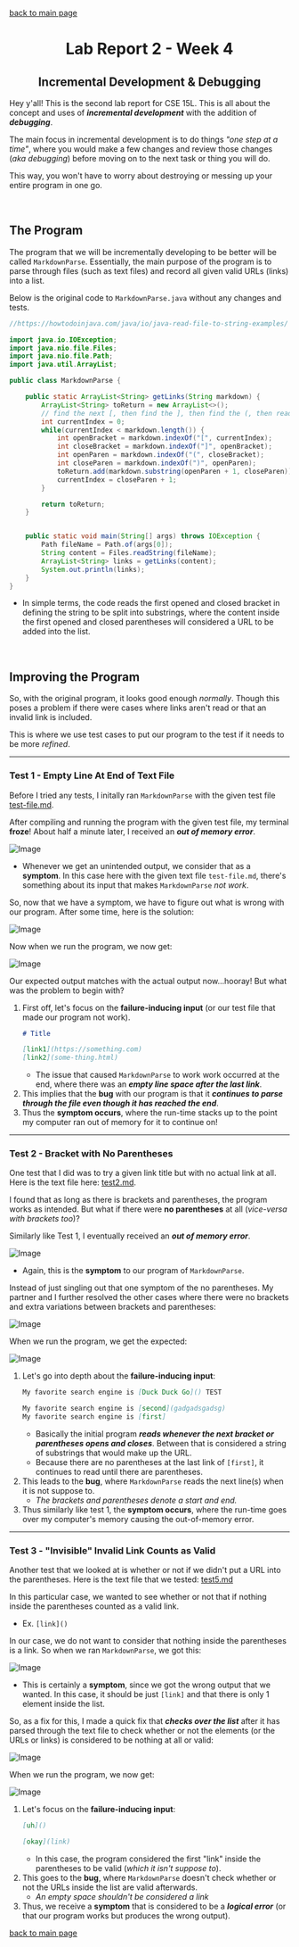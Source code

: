 [back to main page](https://kennethkietvuong.github.io/cse15l-lab-reports/)

<meta http-equiv="refresh" content="10">

<body>
      <h1 style="text-align:center">Lab Report 2 - Week 4</h1>
      <h2 style="text-align:center">Incremental Development & Debugging</h2>
   </body>

Hey y'all! This is the second lab report for CSE 15L. This is all about the concept and uses of ***incremental development*** with the addition of ***debugging***.

The main focus in incremental development is to do things *"one step at a time"*, where you would make a few changes and review those changes (*aka debugging*) before moving on to the next task or thing you will do.

This way, you won't have to worry about destroying or messing up your entire program in one go.

<p>&nbsp;</p>

## The Program

The program that we will be incrementally developing to be better will be called `MarkdownParse`. Essentially, the main purpose of the program is to parse through files (such as text files) and record all given valid URLs (links) into a list.

Below is the original code to `MarkdownParse.java` without any changes and tests.

```java
//https://howtodoinjava.com/java/io/java-read-file-to-string-examples/

import java.io.IOException;
import java.nio.file.Files;
import java.nio.file.Path;
import java.util.ArrayList;

public class MarkdownParse {

    public static ArrayList<String> getLinks(String markdown) {
        ArrayList<String> toReturn = new ArrayList<>();
        // find the next [, then find the ], then find the (, then read link upto next )
        int currentIndex = 0;
        while(currentIndex < markdown.length()) {
            int openBracket = markdown.indexOf("[", currentIndex);
            int closeBracket = markdown.indexOf("]", openBracket);
            int openParen = markdown.indexOf("(", closeBracket);
            int closeParen = markdown.indexOf(")", openParen);
            toReturn.add(markdown.substring(openParen + 1, closeParen));
            currentIndex = closeParen + 1;
        }

        return toReturn;
    }


    public static void main(String[] args) throws IOException {
        Path fileName = Path.of(args[0]);
        String content = Files.readString(fileName);
        ArrayList<String> links = getLinks(content);
	    System.out.println(links);
    }
}
```

* In simple terms, the code reads the first opened and closed bracket in defining the string to be split into substrings, where the content inside the first opened and closed parentheses will considered a URL to be added into the list.

<p>&nbsp;</p>

## Improving the Program
So, with the original program, it looks good enough *normally*. Though this poses a problem if there were cases where links aren't read or that an invalid link is included.

This is where we use test cases to put our program to the test if it needs to be more *refined*.

---

### Test 1 - Empty Line At End of Text File
Before I tried any tests, I initally ran `MarkdownParse` with the given test file [test-file.md](https://kennethkietvuong.github.io/cse15l-lab-reports/lab-report-assets/report2/test-file.md).

After compiling and running the program with the given test file, my terminal **froze**! About half a minute later, I received an ***out of memory error***.

![Image](/lab-report-assets/report2/lab-report-2-images/test1_nomemory_symptom.png)

* Whenever we get an unintended output, we consider that as a **symptom**. In this case here with the given text file `test-file.md`, there's something about its input that makes `MarkdownParse` *not work*.

So, now that we have a symptom, we have to figure out what is wrong with our program. After some time, here is the solution:

![Image](/lab-report-assets/report2/lab-report-2-images/test1_fix.png)

Now when we run the program, we now get:

![Image](/lab-report-assets/report2/lab-report-2-images/test1_output.png)

Our expected output matches with the actual output now...hooray! But what was the problem to begin with?
1. First off, let's focus on the **failure-inducing input** (or our test file that made our program not work).
    ```md
    # Title

    [link1](https://something.com)
    [link2](some-thing.html)

    ```
    * The issue that caused `MarkdownParse` to work work occurred at the end, where there was an ***empty line space after the last link***.
2. This implies that the **bug** with our program is that it ***continues to parse through the file even though it has reached the end***.
3. Thus the **symptom occurs**, where the run-time stacks up to the point my computer ran out of memory for it to continue on!

---

### Test 2 - Bracket with No Parentheses
One test that I did was to try a given link title but with no actual link at all. Here is the text file here: [test2.md](https://kennethkietvuong.github.io/cse15l-lab-reports/lab-report-assets/report2/test2.md).

I found that as long as there is brackets and parentheses, the program works as intended. But what if there were **no parentheses** at all (*vice-versa with brackets too*)?

Similarly like Test 1, I eventually received an ***out of memory error***.

![Image](/lab-report-assets/report2/lab-report-2-images/test2_nomemory_symptom.png)

* Again, this is the **symptom** to our program of `MarkdownParse`.

Instead of just singling out that one symptom of the no parentheses. My partner and I further resolved the other cases where there were no brackets and extra variations between brackets and parentheses:

![Image](/lab-report-assets/report2/lab-report-2-images/test2_fix.png)

When we run the program, we get the expected:

![Image](/lab-report-assets/report2/lab-report-2-images/test2_output.png)

1. Let's go into depth about the **failure-inducing input**:
    ```md
    My favorite search engine is [Duck Duck Go]() TEST

    My favorite search engine is [second](gadgadsgadsg)
    My favorite search engine is [first]
    ```
    * Basically the initial program ***reads whenever the next bracket or parentheses opens and closes***. Between that is considered a string of substrings that would make up the URL.
    * Because there are no parentheses at the last link of `[first]`, it continues to read until there are parentheses.
2. This leads to the **bug**, where `MarkdownParse` reads the next line(s) when it is not suppose to.
    * *The brackets and parentheses denote a start and end.*
3. Thus similarly like test 1, the **symptom occurs**, where the run-time goes over my computer's memory causing the out-of-memory error.

---

### Test 3 - "Invisible" Invalid Link Counts as Valid
Another test that we looked at is whether or not if we didn't put a URL into the parentheses. Here is the text file that we tested: [test5.md](https://kennethkietvuong.github.io/cse15l-lab-reports/lab-report-assets/report2/test5.md)

In this particular case, we wanted to see whether or not that if nothing inside the parentheses counted as a valid link.
* Ex. `[link]()`

In our case, we do not want to consider that nothing inside the parentheses is a link. So when we ran `MarkdownParse`, we got this:

![Image](/lab-report-assets/report2/lab-report-2-images/test3_symptom.png)

*  This is certainly a **symptom**, since we got the wrong output that we wanted. In this case, it should be just `[link]` and that there is only 1 element inside the list.

So, as a fix for this, I made a quick fix that ***checks over the list*** after it has parsed through the text file to check whether or not the elements (or the URLs or links) is considered to be nothing at all or valid:

![Image](/lab-report-assets/report2/lab-report-2-images/test3_fix.png)

When we run the program, we now get:

![Image](/lab-report-assets/report2/lab-report-2-images/test3_output.png)

1. Let's focus on the **failure-inducing input**:
    ```md
    [uh]()

    [okay](link)
    ```
    * In this case, the program considered the first "link" inside the parentheses to be valid (*which it isn't suppose to*).
2. This goes to the **bug**, where `MarkdownParse` doesn't check whether or not the URLs inside the list are valid afterwards.
    * *An empty space shouldn't be considered a link*
3. Thus, we receive a **symptom** that is considered to be a ***logical error*** (or that our program works but produces the wrong output).

[back to main page](https://kennethkietvuong.github.io/cse15l-lab-reports/)
